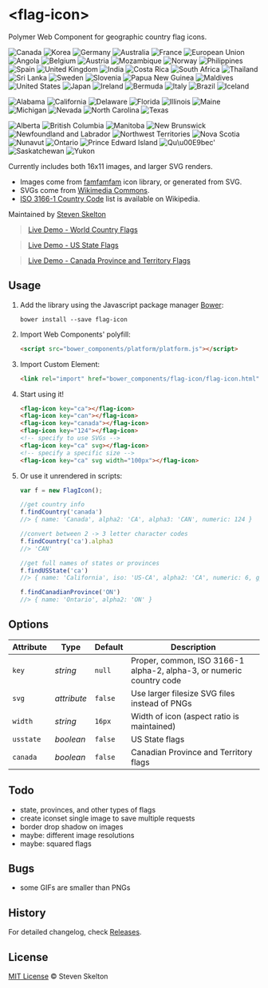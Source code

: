 &lt;flag-icon&gt;
===========

Polymer Web Component for geographic country flag icons.

![Canada](https://raw.githubusercontent.com/stevenrskelton/flag-icon/master/png/country-4x3/ca.png "Canada")
![Korea](https://raw.githubusercontent.com/stevenrskelton/flag-icon/master/png/country-4x3/kr.png "Korea")
![Germany](https://raw.githubusercontent.com/stevenrskelton/flag-icon/master/png/country-4x3/de.png "Germany")
![Australia](https://raw.githubusercontent.com/stevenrskelton/flag-icon/master/png/country-4x3/au.png "Australia")
![France](https://raw.githubusercontent.com/stevenrskelton/flag-icon/master/png/country-4x3/fr.png "France")
![European Union](https://raw.githubusercontent.com/stevenrskelton/flag-icon/master/png/country-4x3/europeanunion.png "European Union")
![Angola](https://raw.githubusercontent.com/stevenrskelton/flag-icon/master/png/country-4x3/ao.png "Angola")
![Belgium](https://raw.githubusercontent.com/stevenrskelton/flag-icon/master/png/country-4x3/be.png "Belgium")
![Austria](https://raw.githubusercontent.com/stevenrskelton/flag-icon/master/png/country-4x3/at.png "Austria")
![Mozambique](https://raw.githubusercontent.com/stevenrskelton/flag-icon/master/png/country-4x3/mz.png "Mozambique")
![Norway](https://raw.githubusercontent.com/stevenrskelton/flag-icon/master/png/country-4x3/no.png "Norway")
![Philippines](https://raw.githubusercontent.com/stevenrskelton/flag-icon/master/png/country-4x3/ph.png "Philippines")
![Spain](https://raw.githubusercontent.com/stevenrskelton/flag-icon/master/png/country-4x3/es.png "Spain")
![United Kingdom](https://raw.githubusercontent.com/stevenrskelton/flag-icon/master/png/country-4x3/gb.png "United Kingdom")
![India](https://raw.githubusercontent.com/stevenrskelton/flag-icon/master/png/country-4x3/in.png "India")
![Costa Rica](https://raw.githubusercontent.com/stevenrskelton/flag-icon/master/png/country-4x3/cr.png "Costa Rica")
![South Africa](https://raw.githubusercontent.com/stevenrskelton/flag-icon/master/png/country-4x3/za.png "South Africa")
![Thailand](https://raw.githubusercontent.com/stevenrskelton/flag-icon/master/png/country-4x3/th.png "Thailand")
![Sri Lanka](https://raw.githubusercontent.com/stevenrskelton/flag-icon/master/png/country-4x3/lk.png "Sri Lanka")
![Sweden](https://raw.githubusercontent.com/stevenrskelton/flag-icon/master/png/country-4x3/se.png "Sweden")
![Slovenia](https://raw.githubusercontent.com/stevenrskelton/flag-icon/master/png/country-4x3/si.png "Slovenia")
![Papua New Guinea](https://raw.githubusercontent.com/stevenrskelton/flag-icon/master/png/country-4x3/pg.png "Papua New Guinea")
![Maldives](https://raw.githubusercontent.com/stevenrskelton/flag-icon/master/png/country-4x3/mv.png "Maldives")
![United States](https://raw.githubusercontent.com/stevenrskelton/flag-icon/master/png/country-4x3/us.png "India")
![Japan](https://raw.githubusercontent.com/stevenrskelton/flag-icon/master/png/country-4x3/jp.png "Japan")
![Ireland](https://raw.githubusercontent.com/stevenrskelton/flag-icon/master/png/country-4x3/ie.png "Ireland")
![Bermuda](https://raw.githubusercontent.com/stevenrskelton/flag-icon/master/png/country-4x3/bm.png "Bermuda")
![Italy](https://raw.githubusercontent.com/stevenrskelton/flag-icon/master/png/country-4x3/it.png "Italy")
![Brazil](https://raw.githubusercontent.com/stevenrskelton/flag-icon/master/png/country-4x3/br.png "Brazil")
![Iceland](https://raw.githubusercontent.com/stevenrskelton/flag-icon/master/png/country-4x3/is.png "Iceland")

![Alabama](https://raw.githubusercontent.com/stevenrskelton/flag-icon/master/png/us/alabama.png "Alabama")
![California](https://raw.githubusercontent.com/stevenrskelton/flag-icon/master/png/us/california.png "California")
![Delaware](https://raw.githubusercontent.com/stevenrskelton/flag-icon/master/png/us/delaware.png "Delaware")
![Florida](https://raw.githubusercontent.com/stevenrskelton/flag-icon/master/png/us/florida.png "Florida")
![Illinois](https://raw.githubusercontent.com/stevenrskelton/flag-icon/master/png/us/illinois.png "Illinois")
![Maine](https://raw.githubusercontent.com/stevenrskelton/flag-icon/master/png/us/maine.png "Maine")
![Michigan](https://raw.githubusercontent.com/stevenrskelton/flag-icon/master/png/us/michigan.png "Michigan")
![Nevada](https://raw.githubusercontent.com/stevenrskelton/flag-icon/master/png/us/nevada.png "Nevada")
![North Carolina](https://raw.githubusercontent.com/stevenrskelton/flag-icon/master/png/us/north_carolina.png "North Carolina")
![Texas](https://raw.githubusercontent.com/stevenrskelton/flag-icon/master/png/us/texas.png "Texas")

![Alberta](https://raw.githubusercontent.com/stevenrskelton/flag-icon/master/png/ca/alberta.png "Alberta")
![British Columbia](https://raw.githubusercontent.com/stevenrskelton/flag-icon/master/png/ca/british_columbia.png "British Columbia")
![Manitoba](https://raw.githubusercontent.com/stevenrskelton/flag-icon/master/png/ca/manitoba.png "Manitoba")
![New Brunswick](https://raw.githubusercontent.com/stevenrskelton/flag-icon/master/png/ca/new_brunswick.png "New Brunswick")
![Newfoundland and Labrador](https://raw.githubusercontent.com/stevenrskelton/flag-icon/master/png/ca/newfoundland_and_labrador.png "Newfoundland and Labrador")
![Northwest Territories](https://raw.githubusercontent.com/stevenrskelton/flag-icon/master/png/ca/northwest_territories.png "Northwest Territories")
![Nova Scotia](https://raw.githubusercontent.com/stevenrskelton/flag-icon/master/png/ca/nova_scotia.png "Nova Scotia")
![Nunavut](https://raw.githubusercontent.com/stevenrskelton/flag-icon/master/png/ca/nunavut.png "Nunavut")
![Ontario](https://raw.githubusercontent.com/stevenrskelton/flag-icon/master/png/ca/ontario.png "Ontario")
![Prince Edward Island](https://raw.githubusercontent.com/stevenrskelton/flag-icon/master/png/ca/prince_edward_island.png "Prince Edward Island")
![Qu\u00E9bec'](https://raw.githubusercontent.com/stevenrskelton/flag-icon/master/png/ca/qu\u00E9bec.png "Qu\u00E9bec")
![Saskatchewan](https://raw.githubusercontent.com/stevenrskelton/flag-icon/master/png/ca/saskatchewan.png "Saskatchewan")
![Yukon](https://raw.githubusercontent.com/stevenrskelton/flag-icon/master/png/ca/yukon.png "Yukon")

Currently includes both 16x11 images, and larger SVG renders.
* Images come from [famfamfam](http://www.famfamfam.com/lab/icons/flags/) icon library, or generated from SVG.
* SVGs come from [Wikimedia Commons](http://commons.wikimedia.org/wiki/Category:SVG_sovereign_state_flags).
* [ISO 3166-1 Country Code](http://en.wikipedia.org/wiki/ISO_3166-1) list is available on Wikipedia.

Maintained by [Steven Skelton](https://github.com/stevenrskelton)

> [Live Demo - World Country Flags](http://files.stevenskelton.ca/flag-icon/examples/countries.html)

> [Live Demo - US State Flags](http://files.stevenskelton.ca/flag-icon/examples/us-states.html)

> [Live Demo - Canada Province and Territory Flags](http://files.stevenskelton.ca/flag-icon/examples/canada-provinces.html)

## Usage

1. Add the library using the Javascript package manager [Bower](http://bower.io/):

	```bower install --save flag-icon```

2. Import Web Components' polyfill:

	```html
	<script src="bower_components/platform/platform.js"></script>
	```

3. Import Custom Element:

	```html
	<link rel="import" href="bower_components/flag-icon/flag-icon.html">
	```

4. Start using it!

	```html
	<flag-icon key="ca"></flag-icon>
	<flag-icon key="can"></flag-icon>
	<flag-icon key="canada"></flag-icon>
	<flag-icon key="124"></flag-icon>
	<!-- specify to use SVGs -->
	<flag-icon key="ca" svg></flag-icon>
	<!-- specify a specific size -->
	<flag-icon key="ca" svg width="100px"></flag-icon>
	```

5. Or use it unrendered in scripts:

	```javascript
	var f = new FlagIcon();

	//get country info
	f.findCountry('canada')
	//> { name: 'Canada', alpha2: 'CA', alpha3: 'CAN', numeric: 124 }

	//convert between 2 -> 3 letter character codes
	f.findCountry('ca').alpha3
	//> 'CAN'

	//get full names of states or provinces
	f.findUSState('ca')
	//> { name: 'California', iso: 'US-CA', alpha2: 'CA', numeric: 6, gpo: 'Calif.' }

	f.findCanadianProvince('ON')
	//> { name: 'Ontario', alpha2: 'ON' }
	```

## Options

Attribute			| Type			| Default		| Description
---					| ---			| ---			| ---
`key`				| *string*		| `null`		| Proper, common, ISO 3166-1 alpha-2, alpha-3, or numeric country code
`svg`				| *attribute*	| `false`		| Use larger filesize SVG files instead of PNGs
`width`				| *string*		| `16px`		| Width of icon (aspect ratio is maintained)
`usstate`			| *boolean*		| `false`		| US State flags
`canada`			| *boolean*		| `false`		| Canadian Province and Territory flags

## Todo
- state, provinces, and other types of flags
- create iconset single image to save multiple requests
- border drop shadow on images
- maybe: different image resolutions
- maybe: squared flags

## Bugs
- some GIFs are smaller than PNGs

## History

For detailed changelog, check [Releases](https://github.com/stevenrskelton/flag-icon/releases).

## License

[MIT License](http://opensource.org/licenses/MIT) © Steven Skelton